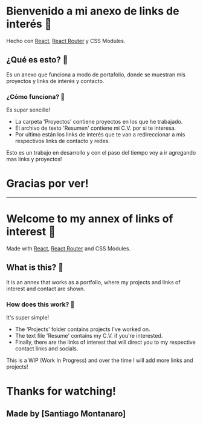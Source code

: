 # Bienvenido a mi anexo de links de interés 🥳

Hecho con [React](https://es.reactjs.org/), [React Router](https://reactrouter.com/web/guides/quick-start) y CSS Modules.

## ¿Qué es esto? 🤯

Es un anexo que funciona a modo de portafolio, donde se muestran mis proyectos y links de interés y contacto. 

### ¿Cómo funciona? 🤔

Es super sencillo!
- La carpeta 'Proyectos' contiene proyectos en los que he trabajado.
- El archivo de texto 'Resumen' contiene mi C.V. por si te interesa.
- Por ultimo están los links de interés que te van a redireccionar a mis respectivos links de contacto y redes.

Esto es un trabajo en desarrollo y con el paso del tiempo voy a ir agregando mas links y proyectos!

# Gracias por ver!
_____________________________________________________________________

# Welcome to my annex of links of interest 🥳

Made with [React](https://es.reactjs.org/), [React Router](https://reactrouter.com/web/guides/quick-start) and CSS Modules.

## What is this? 🤯

It is an annex that works as a portfolio, where my projects and links of interest and contact are shown.

### How does this work? 🤔

It's super simple!
- The 'Projects' folder contains projects I've worked on.
- The text file 'Resume' contains my C.V. if you're interested.
- Finally, there are the links of interest that will direct you to my respective contact links and socials.

This is a WIP (Work In Progress) and over the time I will add more links and projects!

# Thanks for watching!

## Made by [Santiago Montanaro]